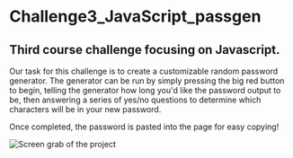 # Challenge3_JavaScript_passgen

## Third course challenge focusing on Javascript.

Our task for this challenge is to create a customizable random password generator.
The generator can be run by simply pressing the big red button to begin,
telling the generator how long you'd like the password output to be,
then answering a series of yes/no questions to determine which characters
will be in your new password.

Once completed, the password is pasted into the page for easy copying!

![Screen grab of the project](https://user-images.githubusercontent.com/108553499/182925771-c791a577-b5f6-4cf9-9517-2def4112cd63.jpg)
